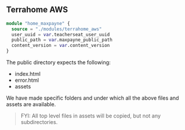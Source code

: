 ## Terrahome AWS


```tf
module "home_maxpayne" {
  source = "./modules/terrahome_aws"
  user_uuid = var.teacherseat_user_uuid
  public_path = var.maxpayne_public_path
  content_version = var.content_version
}
```

The public directory expects the following:
- index.html
- error.html
- assets

We have made specific folders and under which all the above files and assets are available. 

>FYI: All top level files in assets will be copied, but not any subdirectories.